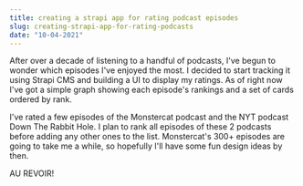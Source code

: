 ```yaml
---
title: creating a strapi app for rating podcast episodes
slug: creating-strapi-app-for-rating-podcasts
date: "10-04-2021"
---
```


After over a decade of listening to a handful of podcasts, I've begun to wonder which episodes I've enjoyed the most.  I decided to start tracking it using Strapi CMS and building a UI to display my ratings.  As of right now I've got a simple graph showing each episode's rankings and a set of cards ordered by rank.

I've rated a few episodes of the Monstercat podcast and the NYT podcast Down The Rabbit Hole.  I plan to rank all episodes of these 2 podcasts before adding any other ones to the list.  Monstercat's 300+ episodes are going to take me a while, so hopefully I'll have some fun design ideas by then.

AU REVOIR!